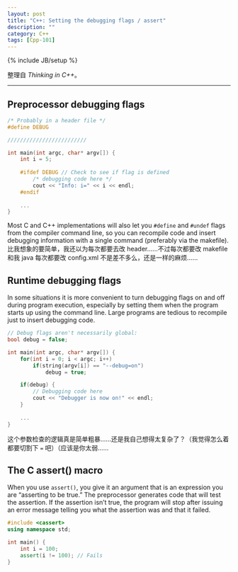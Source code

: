 ```yaml
---
layout: post
title: "C++: Setting the debugging flags / assert"
description: ""
category: C++
tags: [Cpp-101]
---
```

{% include JB/setup %}

整理自 _Thinking in C++_。

-----

## Preprocessor debugging flags

```cpp
/* Probably in a header file */
#define DEBUG 

/////////////////////////

int main(int argc, char* argv[]) {
	int i = 5;
	
	#ifdef DEBUG // Check to see if flag is defined
		/* debugging code here */
		cout << "Info: i=" << i << endl;
	#endif
	
	...
}
```

Most C and C++ implementations will also let you `#define` and `#undef` flags from the compiler command line, so you can recompile code and insert debugging information with a single command (preferably via the makefile). 比我想象的要简单，我还以为每次都要去改 header……不过每次都要改 makefile 和我 java 每次都要改 config.xml 不是差不多么，还是一样的麻烦……

## Runtime debugging flags

In some situations it is more convenient to turn debugging flags on and off during program execution, especially by setting them when the program starts up using the command line. Large programs are tedious to recompile just to insert debugging code.

```cpp
// Debug flags aren't necessarily global:
bool debug = false;

int main(int argc, char* argv[]) {
	for(int i = 0; i < argc; i++)
		if(string(argv[i]) == "--debug=on")
			debug = true;

	if(debug) {
		// Debugging code here
		cout << "Debugger is now on!" << endl;
	}
	
	...
}
```

这个参数检查的逻辑真是简单粗暴……还是我自己想得太复杂了？（我觉得怎么着都要切割下 `=` 吧）（应该是你太弱……

## The C assert() macro

When you use `assert()`, you give it an argument that is an expression you are “asserting to be true.” The preprocessor generates code that will test the assertion. If the assertion isn’t true, the program will stop after issuing an error message telling you what the assertion was and that it failed.

```cpp
#include <cassert>
using namespace std;

int main() {
	int i = 100;
	assert(i != 100); // Fails
}
```
